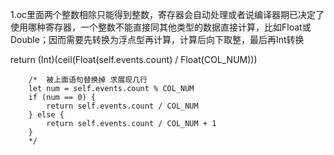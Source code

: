  1.oc里面两个整数相除只能得到整数，寄存器会自动处理或者说编译器期已决定了使用哪种寄存器，一个整数不能直接同其他类型的数据直接计算，比如Float或Double；因而需要先转换为浮点型再计算，计算后向下取整，最后再Int转换

return  (Int)(ceil(Float(self.events.count) / Float(COL_NUM)))
        
        /*  被上面语句替换掉 求展现几行
        let num = self.events.count % COL_NUM
        if (num == 0) {
            return self.events.count / COL_NUM
        } else {
            return self.events.count / COL_NUM + 1
        }
        */
